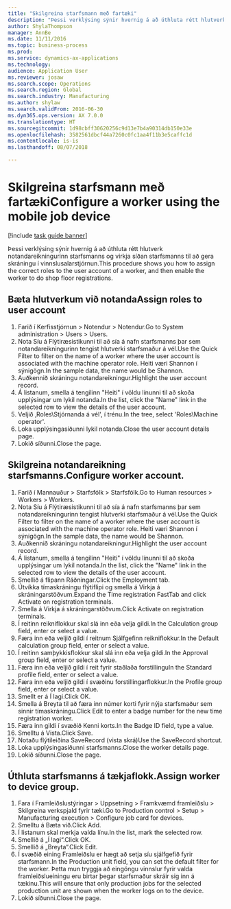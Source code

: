 ```yaml
--- 
title: "Skilgreina starfsmann með fartæki"
description: "Þessi verklýsing sýnir hvernig á að úthluta rétt hlutverk notandareikningurinn starfsmanns og virkja síðan starfsmanns til að gera skráningu í vinnslusalarstjórnun."
author: ShylaThompson
manager: AnnBe
ms.date: 11/11/2016
ms.topic: business-process
ms.prod: 
ms.service: dynamics-ax-applications
ms.technology: 
audience: Application User
ms.reviewer: josaw
ms.search.scope: Operations
ms.search.region: Global
ms.search.industry: Manufacturing
ms.author: shylaw
ms.search.validFrom: 2016-06-30
ms.dyn365.ops.version: AX 7.0.0
ms.translationtype: HT
ms.sourcegitcommit: 1d98cbff30620256c9d13e7b4a90314db150e33e
ms.openlocfilehash: 3582561dbcf44a7260c0fc1aa4f11b3e5caffc1d
ms.contentlocale: is-is
ms.lasthandoff: 08/07/2018

---
```

# <a name="configure-a-worker-using-the-mobile-job-device"></a><span data-ttu-id="d2b0f-103">Skilgreina starfsmann með fartæki</span><span class="sxs-lookup"><span data-stu-id="d2b0f-103">Configure a worker using the mobile job device</span></span>

[!include [task guide banner](../../includes/task-guide-banner.md)]

<span data-ttu-id="d2b0f-104">Þessi verklýsing sýnir hvernig á að úthluta rétt hlutverk notandareikningurinn starfsmanns og virkja síðan starfsmanns til að gera skráningu í vinnslusalarstjórnun.</span><span class="sxs-lookup"><span data-stu-id="d2b0f-104">This procedure shows you how to assign the correct roles to the user account of a worker, and then enable the worker to do shop floor registrations.</span></span>


## <a name="assign-roles-to-user-account"></a><span data-ttu-id="d2b0f-105">Bæta hlutverkum við notanda</span><span class="sxs-lookup"><span data-stu-id="d2b0f-105">Assign roles to user account</span></span>
1. <span data-ttu-id="d2b0f-106">Farið í Kerfisstjórnun > Notendur > Notendur.</span><span class="sxs-lookup"><span data-stu-id="d2b0f-106">Go to System administration > Users > Users.</span></span>
2. <span data-ttu-id="d2b0f-107">Nota Síu á Flýtiræsistikunni til að sía á nafn starfsmanns þar sem notandareikningurinn tengist hlutverki starfsmaður á vél.</span><span class="sxs-lookup"><span data-stu-id="d2b0f-107">Use the Quick Filter to filter on the name of a worker where the user account is associated with the machine operator role.</span></span> <span data-ttu-id="d2b0f-108">Heiti væri Shannon í sýnigögn.</span><span class="sxs-lookup"><span data-stu-id="d2b0f-108">In the sample data, the name would be Shannon.</span></span>
3. <span data-ttu-id="d2b0f-109">Auðkennið skráningu notandareikningur.</span><span class="sxs-lookup"><span data-stu-id="d2b0f-109">Highlight the user account record.</span></span>
4. <span data-ttu-id="d2b0f-110">Á listanum, smella á tengilinn "Heiti" í völdu línunni til að skoða upplýsingar um lykil notanda.</span><span class="sxs-lookup"><span data-stu-id="d2b0f-110">In the list, click the "Name" link in the selected row to view the details of the user account.</span></span>
5. <span data-ttu-id="d2b0f-111">Veljið ‚Roles\Stjórnanda á vél', í trénu.</span><span class="sxs-lookup"><span data-stu-id="d2b0f-111">In the tree, select 'Roles\Machine operator'.</span></span>
6. <span data-ttu-id="d2b0f-112">Loka upplýsingasíðunni lykil notanda.</span><span class="sxs-lookup"><span data-stu-id="d2b0f-112">Close the user account details page.</span></span>
7. <span data-ttu-id="d2b0f-113">Lokið síðunni.</span><span class="sxs-lookup"><span data-stu-id="d2b0f-113">Close the page.</span></span>

## <a name="configure-worker-account"></a><span data-ttu-id="d2b0f-114">Skilgreina notandareikning starfsmanns.</span><span class="sxs-lookup"><span data-stu-id="d2b0f-114">Configure worker account.</span></span>
1. <span data-ttu-id="d2b0f-115">Farið í Mannauður > Starfsfólk > Starfsfólk.</span><span class="sxs-lookup"><span data-stu-id="d2b0f-115">Go to Human resources > Workers > Workers.</span></span>
2. <span data-ttu-id="d2b0f-116">Nota Síu á Flýtiræsistikunni til að sía á nafn starfsmanns þar sem notandareikningurinn tengist hlutverki starfsmaður á vél.</span><span class="sxs-lookup"><span data-stu-id="d2b0f-116">Use the Quick Filter to filter on the name of a worker where the user account is associated with the machine operator role.</span></span> <span data-ttu-id="d2b0f-117">Heiti væri Shannon í sýnigögn.</span><span class="sxs-lookup"><span data-stu-id="d2b0f-117">In the sample data, the name would be Shannon.</span></span>
3. <span data-ttu-id="d2b0f-118">Auðkennið skráningu notandareikningur.</span><span class="sxs-lookup"><span data-stu-id="d2b0f-118">Highlight the user account record.</span></span>
4. <span data-ttu-id="d2b0f-119">Á listanum, smella á tengilinn "Heiti" í völdu línunni til að skoða upplýsingar um lykil notanda.</span><span class="sxs-lookup"><span data-stu-id="d2b0f-119">In the list, click the "Name" link in the selected row to view the details of the user account.</span></span>
5. <span data-ttu-id="d2b0f-120">Smellið á flipann Ráðningar.</span><span class="sxs-lookup"><span data-stu-id="d2b0f-120">Click the Employment tab.</span></span>
6. <span data-ttu-id="d2b0f-121">Útvíkka tímaskráningu flýtiflipi og smella á Virkja á skráningarstöðvum.</span><span class="sxs-lookup"><span data-stu-id="d2b0f-121">Expand the Time registration FastTab and click Activate on registration terminals.</span></span>
7. <span data-ttu-id="d2b0f-122">Smella á Virkja á skráningarstöðvum.</span><span class="sxs-lookup"><span data-stu-id="d2b0f-122">Click Activate on registration terminals.</span></span>
8. <span data-ttu-id="d2b0f-123">Í reitinn reikniflokkur skal slá inn eða velja gildi.</span><span class="sxs-lookup"><span data-stu-id="d2b0f-123">In the Calculation group field, enter or select a value.</span></span>
9. <span data-ttu-id="d2b0f-124">Færa inn eða veljið gildi í reitnum Sjálfgefinn reikniflokkur.</span><span class="sxs-lookup"><span data-stu-id="d2b0f-124">In the Default calculation group field, enter or select a value.</span></span>
10. <span data-ttu-id="d2b0f-125">Í reitinn samþykkisflokkur skal slá inn eða velja gildi.</span><span class="sxs-lookup"><span data-stu-id="d2b0f-125">In the Approval group field, enter or select a value.</span></span>
11. <span data-ttu-id="d2b0f-126">Færa inn eða veljið gildi í reit fyrir staðlaða forstillingu</span><span class="sxs-lookup"><span data-stu-id="d2b0f-126">In the Standard profile field, enter or select a value.</span></span>
12. <span data-ttu-id="d2b0f-127">Færa inn eða veljið gildi í svæðinu forstillingarflokkur.</span><span class="sxs-lookup"><span data-stu-id="d2b0f-127">In the Profile group field, enter or select a value.</span></span>
13. <span data-ttu-id="d2b0f-128">Smellt er á Í lagi.</span><span class="sxs-lookup"><span data-stu-id="d2b0f-128">Click OK.</span></span>
14. <span data-ttu-id="d2b0f-129">Smella á Breyta til að færa inn númer korti fyrir nýja starfsmaður sem sinnir tímaskráningu.</span><span class="sxs-lookup"><span data-stu-id="d2b0f-129">Click Edit to enter a badge number for the new time registration worker.</span></span>
15. <span data-ttu-id="d2b0f-130">Færa inn gildi í svæðið Kenni korts.</span><span class="sxs-lookup"><span data-stu-id="d2b0f-130">In the Badge ID field, type a value.</span></span>
16. <span data-ttu-id="d2b0f-131">Smelltu á Vista.</span><span class="sxs-lookup"><span data-stu-id="d2b0f-131">Click Save.</span></span>
17. <span data-ttu-id="d2b0f-132">Notaðu flýtileiðina SaveRecord (vista skrá)</span><span class="sxs-lookup"><span data-stu-id="d2b0f-132">Use the SaveRecord shortcut.</span></span>
18. <span data-ttu-id="d2b0f-133">Loka upplýsingasíðunni starfsmanns.</span><span class="sxs-lookup"><span data-stu-id="d2b0f-133">Close the worker details page.</span></span>
19. <span data-ttu-id="d2b0f-134">Lokið síðunni.</span><span class="sxs-lookup"><span data-stu-id="d2b0f-134">Close the page.</span></span>

## <a name="assign-worker-to-device-group"></a><span data-ttu-id="d2b0f-135">Úthluta starfsmanns á tækjaflokk.</span><span class="sxs-lookup"><span data-stu-id="d2b0f-135">Assign worker to device group.</span></span>
1. <span data-ttu-id="d2b0f-136">Fara í Framleiðslustýringar > Uppsetning > Framkvæmd framleiðslu > Skilgreina verkspjald fyrir tæki.</span><span class="sxs-lookup"><span data-stu-id="d2b0f-136">Go to Production control > Setup > Manufacturing execution > Configure job card for devices.</span></span>
2. <span data-ttu-id="d2b0f-137">Smelltu á Bæta við.</span><span class="sxs-lookup"><span data-stu-id="d2b0f-137">Click Add.</span></span>
3. <span data-ttu-id="d2b0f-138">Í listanum skal merkja valda línu.</span><span class="sxs-lookup"><span data-stu-id="d2b0f-138">In the list, mark the selected row.</span></span>
4. <span data-ttu-id="d2b0f-139">Smellið á „Í lagi“.</span><span class="sxs-lookup"><span data-stu-id="d2b0f-139">Click OK.</span></span>
5. <span data-ttu-id="d2b0f-140">Smellið á „Breyta“.</span><span class="sxs-lookup"><span data-stu-id="d2b0f-140">Click Edit.</span></span>
6. <span data-ttu-id="d2b0f-141">Í svæðið eining Framleiðslu er hægt að setja síu sjálfgefið fyrir starfsmann.</span><span class="sxs-lookup"><span data-stu-id="d2b0f-141">In the Production unit field, you can set the default filter for the worker.</span></span> <span data-ttu-id="d2b0f-142">Þetta mun tryggja að eingöngu vinnslur fyrir valda framleiðslueiningu eru birtar þegar starfsmaður skráir sig inn á tækinu.</span><span class="sxs-lookup"><span data-stu-id="d2b0f-142">This will ensure that only production jobs for the selected production unit are shown when the worker logs on to the device.</span></span>
7. <span data-ttu-id="d2b0f-143">Lokið síðunni.</span><span class="sxs-lookup"><span data-stu-id="d2b0f-143">Close the page.</span></span>

